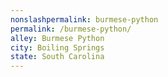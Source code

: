 ```yaml
---
﻿nonslashpermalink: burmese-python
permalink: /burmese-python/
alley: Burmese Python
city: Boiling Springs
state: South Carolina
---
```

